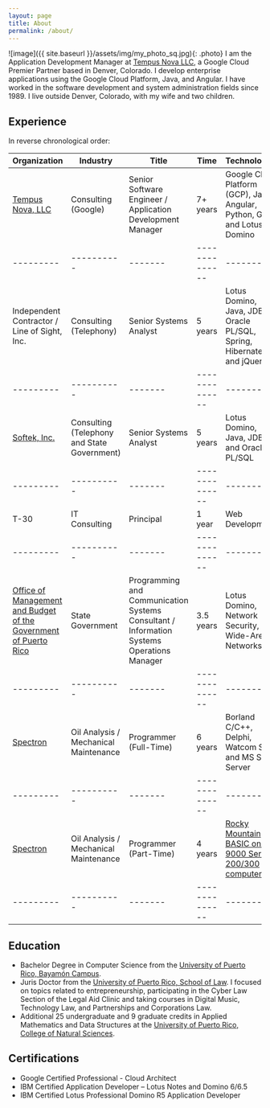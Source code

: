 ```yaml
---
layout: page
title: About
permalink: /about/
---
```

<style type="text/css"> .photo { border-radius: 50%; float: right; filter: grayscale(100%); margin-left: 30px; margin-top: 0} .photo:hover { filter: grayscale(0); } </style>
![image]({{ site.baseurl }}/assets/img/my_photo_sq.jpg){: .photo}
I am the Application Development Manager at [Tempus Nova LLC](http://tempusnova.com), a Google Cloud Premier Partner based in Denver, Colorado. I develop enterprise applications using the Google Cloud Platform, Java, and Angular. I have worked in the software development and system administration fields since 1989. I live outside Denver, Colorado, with my wife and two children. 

## Experience

In reverse chronological order:

| Organization | Industry | Title | Time | Technologies |
|---------|----------|-------|--------------|-------|
| [Tempus Nova, LLC](https://tempusnova.com) | Consulting (Google) | Senior Software Engineer / Application Development Manager | 7+ years | Google Cloud Platform (GCP), Java, Angular, Python, Go, and Lotus Domino |
|---------|----------|-------|--------------|-------|
| Independent Contractor / Line of Sight, Inc. | Consulting (Telephony) | Senior Systems Analyst | 5 years | Lotus Domino, Java, JDBC, Oracle PL/SQL, Spring, Hibernate, and jQuery |
|---------|----------|-------|--------------|-------|
| [Softek, Inc.](https://softekpr.com/en/new-home-en/) | Consulting (Telephony and State Government) | Senior Systems Analyst | 5 years | Lotus Domino, Java, JDBC, and Oracle PL/SQL | 
|---------|----------|-------|--------------|-------|
| T-30 | IT Consulting | Principal | 1 year | Web Development | 
|---------|----------|-------|--------------|-------|
| [Office of Management and Budget of the Government of Puerto Rico](http://www.ogp.pr.gov) | State Government | Programming and Communication Systems Consultant / Information Systems Operations Manager | 3.5 years | Lotus Domino, Network Security, Wide-Area Networks |
|---------|----------|-------|--------------|-------|
| [Spectron](http://www.spectron-msim.com)|Oil Analysis / Mechanical Maintenance|Programmer (Full-Time)|6 years|Borland C/C++, Delphi, Watcom SQL, and MS SQL Server |
|---------|----------|-------|--------------|-------|
| [Spectron](http://www.spectron-msim.com)|Oil Analysis / Mechanical Maintenance|Programmer (Part-Time)|4 years|[Rocky Mountain BASIC on HP 9000 Series 200/300 computers](http://hpmemoryproject.org/technics/bench/3048/config_soft_01.htm) |
|---------|----------|-------|--------------|-------|

## Education

* Bachelor Degree in Computer Science from the [University of Puerto Rico, Bayamón Campus](https://www.uprb.edu).
* Juris Doctor from the [University of Puerto Rico, School of Law](http://derecho.uprrp.edu). I focused on topics related to entrepreneurship, participating in the Cyber Law Section of the Legal Aid Clinic and taking courses in Digital Music, Technology Law, and Partnerships and Corporations Law. 
* Additional 25 undergraduate and 9 graduate credits in Applied Mathematics and Data Structures at the [University of Puerto Rico, College of Natural Sciences](https://math.uprrp.edu).

## Certifications

* Google Certified Professional - Cloud Architect
* IBM Certified Application Developer – Lotus Notes and Domino 6/6.5
* IBM Certified Lotus Professional Domino R5 Application Developer
